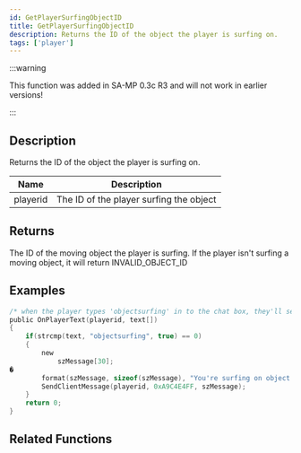 ```yaml
---
id: GetPlayerSurfingObjectID
title: GetPlayerSurfingObjectID
description: Returns the ID of the object the player is surfing on.
tags: ['player']
---
```


<TagLinks />

:::warning

This function was added in SA-MP 0.3c R3 and will not work in earlier versions!

:::

## Description

Returns the ID of the object the player is surfing on.


| Name | Description |
|------|-------------|
|playerid | The ID of the player surfing the object|


## Returns

The ID of the moving object the player is surfing. If the player isn't surfing a moving object, it will return INVALID_OBJECT_ID


## Examples


```c
/* when the player types 'objectsurfing' in to the chat box, they'll see this.*/
public OnPlayerText(playerid, text[])
{
	if(strcmp(text, "objectsurfing", true) == 0)
	{
		new
		    szMessage[30];
�
		format(szMessage, sizeof(szMessage), "You're surfing on object #%d.", GetPlayerSurfingObjectID(playerid));
		SendClientMessage(playerid, 0xA9C4E4FF, szMessage);
	}
	return 0;
}
```


## Related Functions


